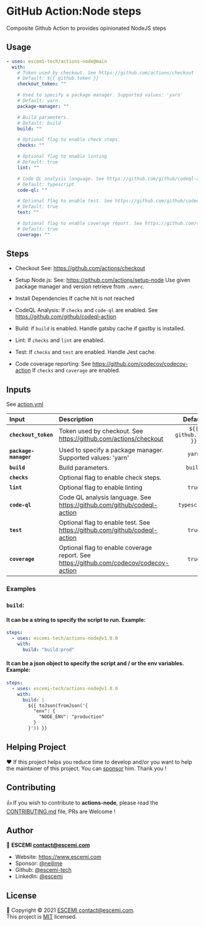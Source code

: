 <!-- start title -->

# GitHub Action:Node steps

<!-- end title -->

<!-- start description -->

Composite Github Action to provides opinionated NodeJS steps

<!-- end description -->
<!-- start contents -->
<!-- end contents -->

## Usage

<!-- start usage -->

```yaml
- uses: escemi-tech/actions-node@main
  with:
    # Token used by checkout. See https://github.com/actions/checkout
    # Default: ${{ github.token }}
    checkout_token: ""

    # Used to specify a package manager. Supported values: 'yarn'
    # Default: yarn
    package-manager: ""

    # Build parameters.
    # Default: build
    build: ""

    # Optional flag to enable check steps.
    checks: ""

    # Optional flag to enable linting
    # Default: true
    lint: ""

    # Code QL analysis language. See https://github.com/github/codeql-action
    # Default: typescript
    code-ql: ""

    # Optional flag to enable test. See https://github.com/github/codeql-action
    # Default: true
    test: ""

    # Optional flag to enable coverage report. See https://github.com/codecov/codecov-action
    # Default: true
    coverage: ""
```

<!-- end usage -->

## Steps

- Checkout
  See: https://github.com/actions/checkout

- Setup Node.js:
  See: https://github.com/actions/setup-node
  Use given package manager and version retrieve from `.nvmrc`.

- Install Dependencies
  If cache hit is not reached

- CodeQL Analysis:
  If `checks` and `code-ql` are enabled.
  See https://github.com/github/codeql-action

- Build:
  if `build` is enabled.
  Handle gatsby cache if gastby is installed.

- Lint:
  If `checks` and `lint` are enabled.

- Test:
  If `checks` and `test` are enabled.
  Handle Jest cache.

- Code coverage reporting:
  See https://github.com/codecov/codecov-action
  If `checks` and `coverage` are enabled.

## Inputs

See [action.yml](action.yml)

<!-- start inputs -->

| **Input**             | **Description**                                                                        |      **Default**      | **Required** |
| :-------------------- | :------------------------------------------------------------------------------------- | :-------------------: | :----------: |
| **`checkout_token`**  | Token used by checkout. See https://github.com/actions/checkout                        | `${{ github.token }}` |  **false**   |
| **`package-manager`** | Used to specify a package manager. Supported values: 'yarn'                            |        `yarn`         |  **false**   |
| **`build`**           | Build parameters.                                                                      |        `build`        |  **false**   |
| **`checks`**          | Optional flag to enable check steps.                                                   |                       |  **false**   |
| **`lint`**            | Optional flag to enable linting                                                        |        `true`         |  **false**   |
| **`code-ql`**         | Code QL analysis language. See https://github.com/github/codeql-action                 |     `typescript`      |  **false**   |
| **`test`**            | Optional flag to enable test. See https://github.com/github/codeql-action              |        `true`         |  **false**   |
| **`coverage`**        | Optional flag to enable coverage report. See https://github.com/codecov/codecov-action |        `true`         |  **false**   |

<!-- end inputs -->

### Examples

### `build`:

#### It can be a string to specify the script to run. Example:

```yml
steps:
  - uses: escemi-tech/actions-node@v1.0.0
    with:
      build: "build:prod"
```

#### It can be a json object to specify the script and / or the env variables. Example:

```yml
steps:
  - uses: escemi-tech/actions-node@v1.0.0
    with:
      build: |
        ${{ toJson(fromJson('{
          "env": {
            "NODE_ENV": "production"
          }
        }')) }}
```

<!-- start outputs -->
<!-- end outputs -->

## Helping Project

❤️ If this project helps you reduce time to develop and/or you want to help the maintainer of this project. You can [sponsor](https://github.com/sponsors/neilime) him. Thank you !

## Contributing

👍 If you wish to contribute to **actions-node**, please read the [CONTRIBUTING.md](https://github.com/escemi-tech/actions-node/blob/master/CONTRIBUTING.md) file, PRs are Welcome !

## Author

🏢 **ESCEMI <contact@escemi.com>**

- Website: https://www.escemi.com
- Sponsor: [@neilime](https://github.com/sponsors/)
- Github: [@escemi-tech](https://github.com/escemi-tech)
- LinkedIn: [@escemi](https://www.linkedin.com/company/escemi)

## License

📝 Copyright © 2021 [ESCEMI <contact@escemi.com>](https://www.escemi.com).<br />
This project is [MIT](https://github.com/escemi-tech/actions-node/blob/master/LICENSE) licensed.

